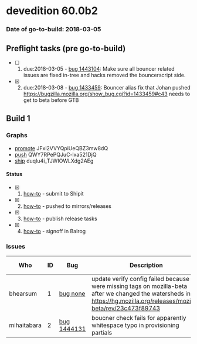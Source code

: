 # devedition 60.0b2

### Date of go-to-build: 2018-03-05

## Preflight tasks (pre go-to-build)
- [ ] 1. due:2018-03-05 - [bug 1443104](https://bugzil.la/1443104): Make sure all bouncer related issues are fixed in-tree and hacks removed the bouncerscript side.
- [x] 2. due:2018-03-08 - [bug 1433459](https://bugzil.la/1433459): Bouncer alias fix that Johan pushed https://bugzilla.mozilla.org/show_bug.cgi?id=1433459#c43 needs to get to beta before GTB

## Build 1  

### Graphs
* [promote](https://tools.taskcluster.net/push-inspector/#/JFxl2VVYQpiUeQBZ3mw8dQ) JFxl2VVYQpiUeQBZ3mw8dQ
* [push](https://tools.taskcluster.net/push-inspector/#/QWY7RPePQJuC-lxa521DjQ) QWY7RPePQJuC-lxa521DjQ
* [ship](https://tools.taskcluster.net/push-inspector/#/duqIu4i_TJWIOWLXdg2AEg) duqIu4i_TJWIOWLXdg2AEg


#### Status
- [x] 1.  [how-to](https://wiki.mozilla.org/Release:Release_Automation_on_Mercurial:Starting_a_Release#Submit_to_Ship_It)  - submit to Shipit
- [x] 2.  [how-to](https://github.com/mozilla-releng/releasewarrior-2.0/blob/master/docs/release-promotion/desktop/howto.md#push-artifacts-to-releases-directory)  - pushed to mirrors/releases
- [x] 3.  [how-to](https://github.com/mozilla-releng/releasewarrior-2.0/blob/master/docs/release-promotion/desktop/howto.md#ship-the-release)  - publish release tasks
- [x] 4.  [how-to](https://github.com/mozilla-releng/releasewarrior-2.0/blob/master/docs/release-promotion/desktop/howto.md#obtain-sign-offs-for-changes)  - signoff in Balrog

### Issues
| Who                 | ID               | Bug                                                                 | Description                | Resolved                | Future Threat                |
| ------------------- | ---------------- | ------------------------------------------------------------------- | -------------------------- | ----------------------- | ---------------------------- |
| bhearsum  | 1 | [bug none](https://bugzil.la/none)        | update verify config failed because we were missing tags on mozilla-beta after we changed the watersheds in https://hg.mozilla.org/releases/mozilla-beta/rev/23c473f89743 | True | False |
| mihaitabara  | 2 | [bug 1444131](https://bugzil.la/1444131)        | boucner check fails for apparently whitespace typo in provisioning partials | False | True |

